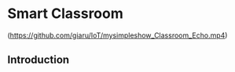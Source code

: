 # Smart Classroom 


<src>(https://github.com/giaru/IoT/mysimpleshow_Classroom_Echo.mp4)</src>

## Introduction


